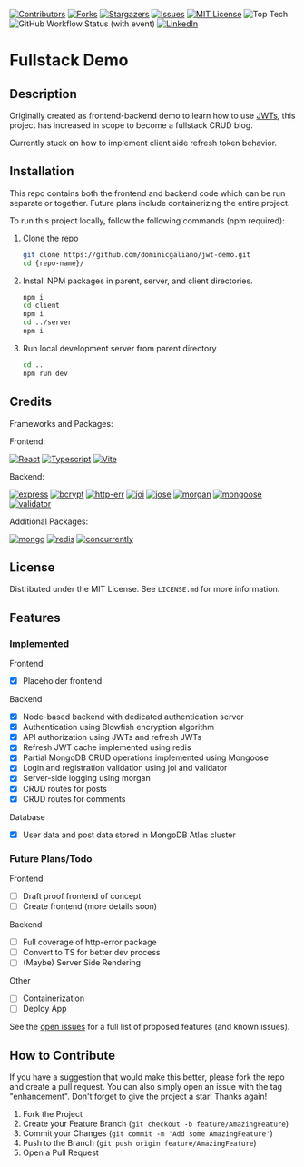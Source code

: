 [![Contributors][contributors-shield]][contributors-url]
[![Forks][forks-shield]][forks-url]
[![Stargazers][stars-shield]][stars-url]
[![Issues][issues-shield]][issues-url]
[![MIT License][license-shield]][license-url]
![Top Tech][tech-shield]
![GitHub Workflow Status (with event)][github-status-shield]
[![LinkedIn][linkedin-shield]][linkedin-url]

# Fullstack Demo

## Description

Originally created as frontend-backend demo to learn how to use [JWTs](jwt.io), this project has increased in scope to become a fullstack CRUD blog.

Currently stuck on how to implement client side refresh token behavior.

## Installation

This repo contains both the frontend and backend code which can be run separate or together. Future plans include containerizing the entire project.

To run this project locally, follow the following commands (npm required):

1. Clone the repo

   ```sh
   git clone https://github.com/dominicgaliano/jwt-demo.git
   cd {repo-name}/
   ```

2. Install NPM packages in parent, server, and client directories.

   ```sh
   npm i
   cd client
   npm i
   cd ../server
   npm i
   ```

3. Run local development server from parent directory

   ```sh
   cd ..
   npm run dev
   ```

## Credits

Frameworks and Packages:

Frontend:

[![React][React.js]][React-url]
[![Typescript][Typescript.js]][Typescript-url]
[![Vite][Vite.js]][Vite-url]

Backend:

[![express][express.js]][express-url]
[![bcrypt][bcrypt.js]][bcrypt-url]
[![http-err][http-err.js]][http-err-url]
[![joi][joi.js]][joi-url]
[![jose][jose.js]][jose-url]
[![morgan][morgan.js]][morgan-url]
[![mongoose][mongoose.js]][mongoose-url]
[![validator][validator.js]][validator-url]

Additional Packages:

[![mongo][mongodb]][mongodb-url]
[![redis][redis.js]][redis-url]
[![concurrently][concurrently.js]][concurrently-url]

## License

Distributed under the MIT License. See `LICENSE.md` for more information.

## Features

### Implemented

Frontend

- [x] Placeholder frontend

Backend

- [x] Node-based backend with dedicated authentication server
- [x] Authentication using Blowfish encryption algorithm
- [x] API authorization using JWTs and refresh JWTs
- [x] Refresh JWT cache implemented using redis
- [x] Partial MongoDB CRUD operations implemented using Mongoose
- [x] Login and registration validation using joi and validator
- [x] Server-side logging using morgan
- [x] CRUD routes for posts
- [x] CRUD routes for comments

Database

- [x] User data and post data stored in MongoDB Atlas cluster

### Future Plans/Todo

Frontend

- [ ] Draft proof frontend of concept
- [ ] Create frontend (more details soon)

Backend

- [ ] Full coverage of http-error package
- [ ] Convert to TS for better dev process
- [ ] (Maybe) Server Side Rendering

Other

- [ ] Containerization
- [ ] Deploy App

See the [open issues](https://github.com/dominicgaliano/jwt-demo/issues) for a full list of proposed features (and known issues).

## How to Contribute

If you have a suggestion that would make this better, please fork the repo and create a pull request. You can also simply open an issue with the tag "enhancement".
Don't forget to give the project a star! Thanks again!

1. Fork the Project
2. Create your Feature Branch (`git checkout -b feature/AmazingFeature`)
3. Commit your Changes (`git commit -m 'Add some AmazingFeature'`)
4. Push to the Branch (`git push origin feature/AmazingFeature`)
5. Open a Pull Request

[contributors-shield]: https://img.shields.io/github/contributors/dominicgaliano/jwt-demo.svg?style=for-the-badge
[contributors-url]: https://github.com/dominicgaliano/jwt-demo/graphs/contributors
[forks-shield]: https://img.shields.io/github/forks/dominicgaliano/jwt-demo.svg?style=for-the-badge
[forks-url]: https://github.com/dominicgaliano/jwt-demo/network/members
[stars-shield]: https://img.shields.io/github/stars/dominicgaliano/jwt-demo.svg?style=for-the-badge
[stars-url]: https://github.com/dominicgaliano/jwt-demo/stargazers
[issues-shield]: https://img.shields.io/github/issues/dominicgaliano/jwt-demo.svg?style=for-the-badge
[issues-url]: https://github.com/dominicgaliano/jwt-demo/issues
[license-shield]: https://img.shields.io/github/license/dominicgaliano/jwt-demo.svg?style=for-the-badge
[license-url]: https://github.com/dominicgaliano/jwt-demo/blob/master/LICENSE.txt
[linkedin-shield]: https://img.shields.io/badge/-LinkedIn-black.svg?style=for-the-badge&logo=linkedin&colorB=555
[linkedin-url]: https://linkedin.com/in/dominic-galiano
[tech-shield]: https://img.shields.io/github/languages/top/dominicgaliano/jwt-demo.svg?style=for-the-badge
[github-status-shield]: https://img.shields.io/github/actions/workflow/status/dominicgaliano/jwt-demo/main.yml.svg?style=for-the-badge
[React.js]: https://img.shields.io/badge/React-20232A?style=for-the-badge&logo=react&logoColor=61DAFB
[React-url]: https://reactjs.org/
[Typescript.js]: https://shields.io/badge/TypeScript-3178C6?style=for-the-badge&logo=TypeScript&logoColor=61DAFB
[Typescript-url]: https://www.typescriptlang.org/
[Vite.js]: https://img.shields.io/badge/vite-%23646CFF.svg?style=for-the-badge&logo=vite&logoColor=white
[Vite-url]: https://vitejs.dev/
[bcrypt.js]: https://img.shields.io/badge/bcrypt-20232A?style=for-the-badge
[bcrypt-url]: https://www.npmjs.com/package/bcrypt
[express.js]: https://img.shields.io/badge/express.js-%23404d59.svg?style=for-the-badge&logo=express&logoColor=%2361DAFB
[express-url]: https://expressjs.com/
[http-err.js]: https://shields.io/badge/httperr-20232A?style=for-the-badge
[http-err-url]: https://www.npmjs.com/package/http-errors
[joi.js]: https://shields.io/badge/joi-20232A?style=for-the-badge
[joi-url]: https://www.npmjs.com/package/joi
[jose.js]: https://shields.io/badge/jose-20232A?style=for-the-badge
[jose-url]: https://www.npmjs.com/package/jose
[morgan.js]: https://shields.io/badge/morgan-20232A?style=for-the-badge
[morgan-url]: https://www.npmjs.com/package/morgan
[redis.js]: https://img.shields.io/badge/redis-%23DD0031.svg?style=for-the-badge&logo=redis&logoColor=white
[redis-url]: https://www.npmjs.com/package/redis
[mongoose.js]: https://shields.io/badge/mongoose-20232A?style=for-the-badge
[mongoose-url]: https://www.npmjs.com/package/mongoose
[validator.js]: https://shields.io/badge/validator-20232A?style=for-the-badge
[validator-url]: https://www.npmjs.com/package/validator
[mongodb]: https://img.shields.io/badge/MongoDB-%234ea94b.svg?style=for-the-badge&logo=mongodb&logoColor=white
[mongodb-url]: https://mongodb.com
[concurrently.js]: https://shields.io/badge/concurrently-20232A?style=for-the-badge
[concurrently-url]: https://www.npmjs.com/package/concurrently
